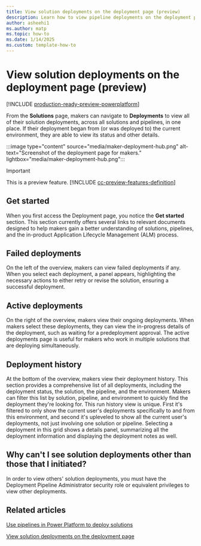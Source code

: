 ```yaml
---
title: View solution deployments on the deployment page (preview)
description: Learn how to view pipeline deployments on the deployment page.
author: asheehi1
ms.author: matp
ms.topic: how-to
ms.date: 1/14/2025
ms.custom: template-how-to
---
```

# View solution deployments on the deployment page (preview)

[!INCLUDE [production-ready-preview-powerplatform](~/../shared-content/shared/preview-includes/production-ready-preview-powerplatform.md)]

From the **Solutions** page, makers can navigate to **Deployments** to view all of their solution deployments, across all solutions and pipelines, in one place. If their deployment began from (or was deployed to) the current environment, they are able to view its status and other details.

:::image type="content" source="media/maker-deployment-hub.png" alt-text="Screenshot of the deployment page for makers." lightbox="media/maker-deployment-hub.png":::

> [!IMPORTANT]
> This is a preview feature.
> [!INCLUDE [cc-preview-features-definition](../../includes/cc-preview-features-definition.md)]

## Get started

When you first access the Deployment page, you notice the **Get started** section. This section currently offers several links to relevant documents designed to help makers gain a better understanding of solutions, pipelines, and the in-product Application Lifecycle Management (ALM) process.

## Failed deployments

On the left of the overview, makers can view failed deployments if any. When you select each deployment, a panel appears, highlighting the necessary actions to either retry or revise the solution, ensuring a successful deployment.

## Active deployments

On the right of the overview, makers view their ongoing deployments. When makers select these deployments, they can view the in-progress details of the deployment, such as waiting for a predeployment approval. The active deployments page is useful for makers who work in multiple solutions that are deploying simultaneously.

## Deployment history

At the bottom of the overview, makers view their deployment history. This section provides a comprehensive list of all deployments, including the deployment status, the solution, the pipeline, and the environment. Makers can filter this list by solution, pipeline, and environment to quickly find the deployment they're looking for. This run history view is unique. First it's filtered to only show the current user's deployments specifically to and from this environment, and second it's upleveled to show all the current user's deployments, not just involving one solution or pipeline. Selecting a deployment in this grid shows a details panel, summarizing all the deployment information and displaying the deployment notes as well.

## Why can't I see solution deployments other than those that I initiated?

In order to view others' solution deployments, you must have the Deployment Pipeline Administrator security role or equivalent privileges to view other deployments.

## Related articles

[Use pipelines in Power Platform to deploy solutions](use-pipelines.md)

[View solution deployments on the deployment page](/power-platform/alm/admin-deployment-hub)
